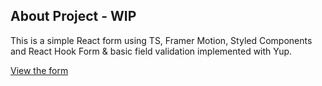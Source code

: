 ## About Project - WIP

This is a simple React form using TS, Framer Motion, Styled Components and React Hook Form & basic field validation implemented with Yup.

[View the form](https://form.mmcoding.dev)